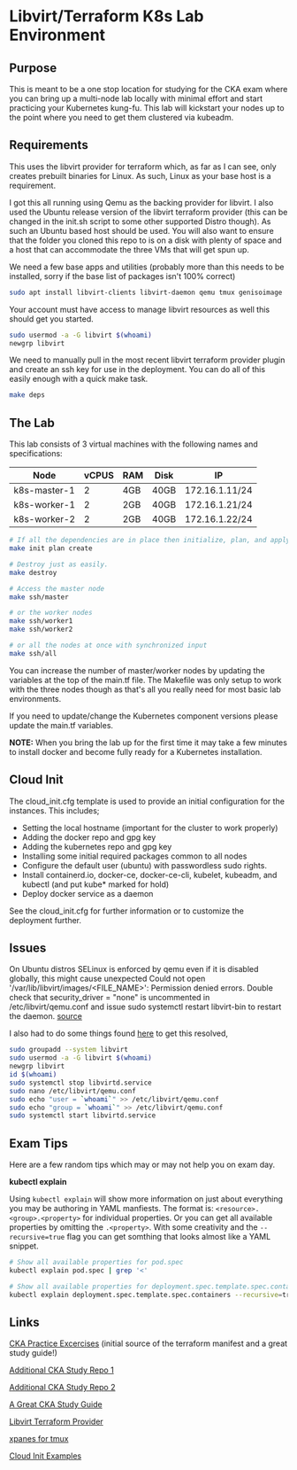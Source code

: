 # Libvirt/Terraform K8s Lab Environment

## Purpose

This is meant to be a one stop location for studying for the CKA exam where you can bring up a multi-node lab locally with minimal effort and start practicing your Kubernetes kung-fu. This lab will kickstart your nodes up to the point where you need to get them clustered via kubeadm.

## Requirements

This uses the libvirt provider for terraform which, as far as I can see, only creates prebuilt binaries for Linux. As such, Linux as your base host is a requirement.

I got this all running using Qemu as the backing provider for libvirt. I also used the Ubuntu release version of the libvirt terraform provider (this can be changed in the init.sh script to some other supported Distro though). As such an Ubuntu based host should be used. You will also want to ensure that the folder you cloned this repo to is on a disk with plenty of space and a host that can accommodate the three VMs that will get spun up.

We need a few base apps and utilities (probably more than this needs to be installed, sorry if the base list of packages isn't 100% correct)

```bash
sudo apt install libvirt-clients libvirt-daemon qemu tmux genisoimage
```

Your account must have access to manage libvirt resources as well this should get you started.

```bash
sudo usermod -a -G libvirt $(whoami)
newgrp libvirt
```
We need to manually pull in the most recent libvirt terraform provider plugin and create an ssh key for use in the deployment. You can do all of this easily enough with a quick make task.

```bash
make deps
```

## The Lab

This lab consists of 3 virtual machines with the following names and specifications:

| Node | vCPUS | RAM | Disk | IP |
|---|---|---|---|---|
| k8s-master-1 | 2 | 4GB | 40GB | 172.16.1.11/24 |
| k8s-worker-1 | 2 | 2GB | 40GB | 172.16.1.21/24 |
| k8s-worker-2 | 2 | 2GB | 40GB | 172.16.1.22/24 |

```bash
# If all the dependencies are in place then initialize, plan, and apply the terraform manifest to bring things up.
make init plan create

# Destroy just as easily.
make destroy

# Access the master node
make ssh/master

# or the worker nodes
make ssh/worker1
make ssh/worker2

# or all the nodes at once with synchronized input
make ssh/all
```

You can increase the number of master/worker nodes by updating the variables at the top of the main.tf file. The Makefile was only setup to work with the three nodes though as that's all you really need for most basic lab environments.

If you need to update/change the Kubernetes component versions please update the main.tf variables.

**NOTE:** When you bring the lab up for the first time it may take a few minutes to install docker and become fully ready for a Kubernetes installation.

## Cloud Init

The cloud_init.cfg template is used to provide an initial configuration for the instances. This includes;

- Setting the local hostname (important for the cluster to work properly)
- Adding the docker repo and gpg key
- Adding the kubernetes repo and gpg key
- Installing some initial required packages common to all nodes
- Configure the default user (ubuntu) with passwordless sudo rights.
- Install containerd.io, docker-ce, docker-ce-cli, kubelet, kubeadm, and kubectl (and put kube* marked for hold)
- Deploy docker service as a daemon

See the cloud_init.cfg for further information or to customize the deployment further.

## Issues

On Ubuntu distros SELinux is enforced by qemu even if it is disabled globally, this might cause unexpected Could not open '/var/lib/libvirt/images/<FILE_NAME>': Permission denied errors. Double check that security_driver = "none" is uncommented in /etc/libvirt/qemu.conf and issue sudo systemctl restart libvirt-bin to restart the daemon. [source](https://github.com/dmacvicar/terraform-provider-libvirt/issues/546)

I also had to do some things found [here](https://github.com/jedi4ever/veewee/issues/996) to get this resolved,

```bash
sudo groupadd --system libvirt
sudo usermod -a -G libvirt $(whoami)
newgrp libvirt
id $(whoami)
sudo systemctl stop libvirtd.service
sudo nano /etc/libvirt/qemu.conf
sudo echo "user = `whoami`" >> /etc/libvirt/qemu.conf
sudo echo "group = `whoami`" >> /etc/libvirt/qemu.conf
sudo systemctl start libvirtd.service
```

## Exam Tips

Here are a few random tips which may or may not help you on exam day.

**kubectl explain**

Using `kubectl explain` will show more information on just about everything you may be authoring in YAML manfiests. The format is: `<resource>.<group>.<property>` for individual properties. Or you can get all available properties by omitting the `.<property>`. With some creativity and the `--recursive=true` flag you can get somthing that looks almost like a YAML snippet.

```bash
# Show all available properties for pod.spec
kubectl explain pod.spec | grep '<'

# Show all available properties for deployment.spec.template.spec.containers
kubectl explain deployment.spec.template.spec.containers --recursive=true | grep '<' 
```

## Links

[CKA Practice Excercises](https://github.com/alijahnas/CKA-practice-exercises) (initial source of the terraform manifest and a great study guide!)

[Additional CKA Study Repo 1](https://github.com/walidshaari/Kubernetes-Certified-Administrator)

[Additional CKA Study Repo 2](https://github.com/dgkanatsios/CKAD-exercises)

[A Great CKA Study Guide](http://www.kubernet.io/)

[Libvirt Terraform Provider](https://github.com/dmacvicar/terraform-provider-libvirt)

[xpanes for tmux](https://github.com/greymd/tmux-xpanes)

[Cloud Init Examples](https://cloudinit.readthedocs.io/en/latest/topics/examples.html)

